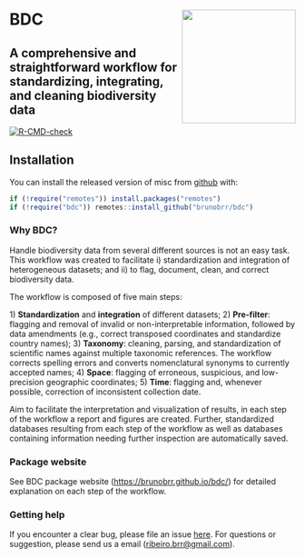 
<!-- README.md is generated from README.Rmd. Please edit that file -->

# BDC <a href='https://github.com/brunobrr/bdc'><img src='https://raw.githubusercontent.com/brunobrr/bdc/master/man/figures/logo.png' align="right" height="200" /></a>

## A comprehensive and straightforward workflow for standardizing, integrating, and cleaning biodiversity data

<!-- badges: start -->

[![R-CMD-check](https://github.com/brunobrr/bdc/actions/workflows/R-CMD-check.yaml/badge.svg)](https://github.com/brunobrr/bdc/actions/workflows/R-CMD-check.yaml)
<!-- badges: end -->

## Installation

You can install the released version of misc from
[github](https://github.com/brunobrr/bdc) with:

``` r
if (!require("remotes")) install.packages("remotes")
if (!require("bdc")) remotes::install_github("brunobrr/bdc")
```

### Why BDC?

Handle biodiversity data from several different sources is not an easy
task. This workflow was created to facilitate i) standardization and
integration of heterogeneous datasets; and ii) to flag, document, clean,
and correct biodiversity data.

The workflow is composed of five main steps:

1\) **Standardization** and **integration** of different datasets; 2)
**Pre-filter**: flagging and removal of invalid or non-interpretable
information, followed by data amendments (e.g., correct transposed
coordinates and standardize country names); 3) **Taxonomy**: cleaning,
parsing, and standardization of scientific names against multiple
taxonomic references. The workflow corrects spelling errors and converts
nomenclatural synonyms to currently accepted names; 4) **Space**:
flagging of erroneous, suspicious, and low-precision geographic
coordinates; 5) **Time**: flagging and, whenever possible, correction of
inconsistent collection date.

Aim to facilitate the interpretation and visualization of results, in
each step of the workflow a report and figures are created. Further,
standardized databases resulting from each step of the workflow as well
as databases containing information needing further inspection are
automatically saved.

### Package website

See BDC package website (<https://brunobrr.github.io/bdc/>) for detailed
explanation on each step of the workflow.

### Getting help

If you encounter a clear bug, please file an issue
[here](https://github.com/brunobrr/bdc/issues). For questions or
suggestion, please send us a email (ribeiro.brr@gmail.com).
